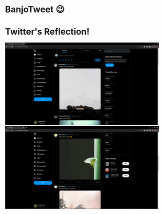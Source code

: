 # BanjoTweet 😉

# Twitter's Reflection!

![BanjoTweet Preview Image](https://github.com/UNYUZIMFURA/BanjoTweet/blob/master/Screenshot%20from%202024-08-14%2010-30-49.png)
![BanjoTweet Preview Image](https://github.com/UNYUZIMFURA/BanjoTweet/blob/master/Screenshot%20from%202024-08-14%2010-31-08.png)
